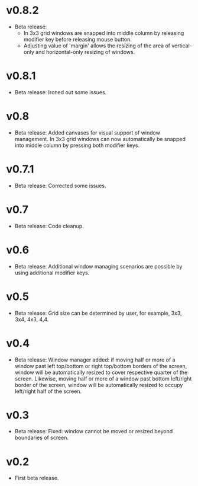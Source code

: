 # v0.8.2

* Beta release:
  - In 3x3 grid windows are snapped into middle column by releasing modifier key before releasing mouse button.
  - Adjusting value of 'margin' allows the resizing of the area of vertical-only and horizontal-only resizing of windows.

# v0.8.1

* Beta release:
  Ironed out some issues.

# v0.8

* Beta release:
  Added canvases for visual support of window management. In 3x3 grid windows can now automatically be snapped into middle column by pressing both modifier keys.

# v0.7.1

* Beta release:
  Corrected some issues.

# v0.7

* Beta release:
  Code cleanup.

# v0.6

* Beta release:
  Additional window managing scenarios are possible by using additional modifier keys.

# v0.5

* Beta release:
  Grid size can be determined by user, for example, 3x3, 3x4, 4x3, 4,4.

# v0.4

* Beta release: 
Window manager added: if moving half or more of a window past left top/bottom or right top/bottom borders of the screen, window will be automatically resized to cover respective quarter of the screen. Likewise, moving half or more of a window past bottom left/right border of the screen, window will be automatically resized to occupy left/right half of the screen.


# v0.3

* Beta release: 
  Fixed: window cannot be moved or resized beyond boundaries of screen.

# v0.2

* First beta release.
